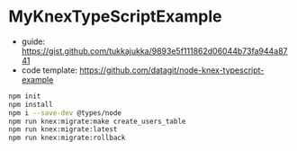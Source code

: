# MyKnexTypeScriptExample
- guide: https://gist.github.com/tukkajukka/9893e5f111862d06044b73fa944a8741
- code template: https://github.com/datagit/node-knex-typescript-example
```bash
npm init
npm install
npm i --save-dev @types/node
npm run knex:migrate:make create_users_table
npm run knex:migrate:latest
npm run knex:migrate:rollback
```
